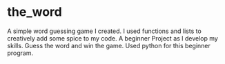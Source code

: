 # the_word
A simple word guessing game I created. I used functions and lists to creatively add some spice to my code. A beginner Project as I develop my skills. Guess the word and win the game. Used python for this beginner program.
